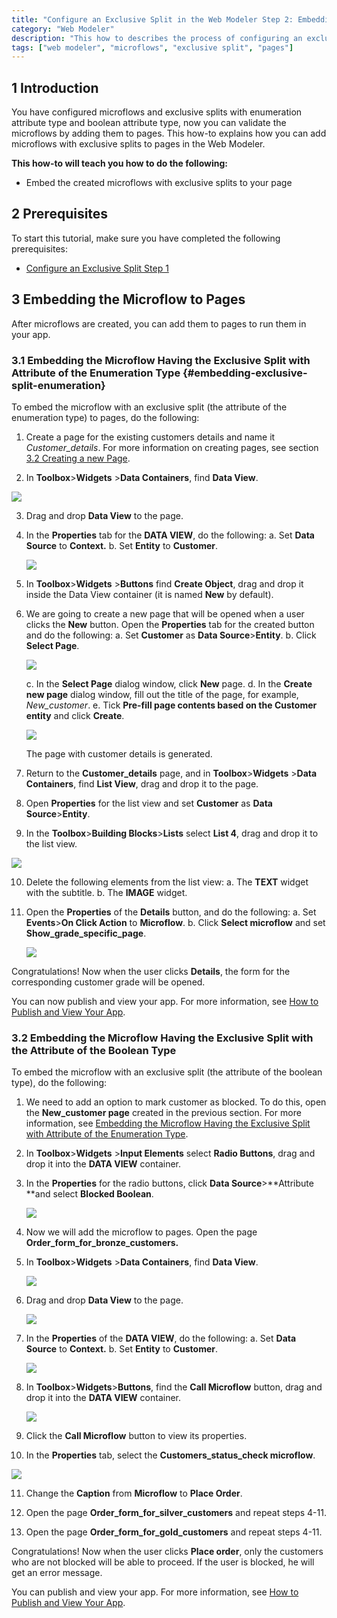 ```yaml
---
title: "Configure an Exclusive Split in the Web Modeler Step 2: Embedding the Microflow to Your App"
category: "Web Modeler"
description: "This how to describes the process of configuring an exclusive split in the Mendix Web Modeler."
tags: ["web modeler", "microflows", "exclusive split", "pages"]
---
```


## 1 Introduction 

You have configured microflows and exclusive splits with enumeration attribute type and boolean attribute type, now you can validate the microflows by adding them to pages. This how-to explains how you can add microflows with exclusive splits to pages in the Web Modeler. 

**This how-to will teach you how to do the following:**

* Embed the created microflows with exclusive splits to your page

## 2 Prerequisites 

To start this tutorial, make sure you have completed the following prerequisites:

* [Configure an Exclusive Split Step 1](webmodeler-howto-microflows-exclsplit)

## 3 Embedding the Microflow to Pages   

After microflows are created, you can add them to pages to run them in your app. 

### 3.1 Embedding the Microflow Having the Exclusive Split with Attribute of the Enumeration Type {#embedding-exclusive-split-enumeration} 

To embed the microflow with an exclusive split (the attribute of the enumeration type) to pages, do the following:

1. Сreate a page for the existing customers details and name it *Customer_details*. For more information on creating pages, see section [3.2 Creating a new Page](../../refguide/web-modeler/page-editor-wm).

2.  In **Toolbox**>**Widgets** >**Data Containers**, find **Data View**.

   ![](../attachments/webmodeler-how-to-microflows-exclsplit/wm-data-view.png)

3. Drag and drop **Data View** to the page.

4. In the **Properties** tab for the **DATA VIEW**, do the following: 
   a. Set **Data Source** to **Context.**
   b. Set **Entity** to **Customer**.

   ![](../attachments/webmodeler-how-to-microflows-exclsplit/wm-data-view-properties.png)

5. In **Toolbox**>**Widgets** >**Buttons** find **Create Object**, drag and drop it inside the Data View container (it is named **New** by default).

6. We are going to create a new page that will be opened when a user clicks the **New** button. Open the **Properties** tab for the created button and do the following:
   a. Set **Customer** as **Data Source**>**Entity**.
   b. Click **Select Page**.

   ![](../attachments/webmodeler-how-to-microflows-exclsplit/wm-create-button-properties.png)

   c. In the **Select Page** dialog window, click **New** page.
   d. In the **Create new page** dialog window, fill out the title of the page, for example, *New_customer*. 
   e. Tick **Pre-fill page contents based on the Customer entity** and click **Create**.

   ![](../attachments/webmodeler-how-to-microflows-exclsplit/wm-pre-fill-contents.png)

   

   The page with customer details is generated.

7. Return to the **Customer_details** page, and in **Toolbox**>**Widgets** >**Data Containers**, find **List View**, drag and drop it to the page.

8. Open **Properties** for the list view and set **Customer** as **Data Source**>**Entity**.

9.  In the **Toolbox**>**Building Blocks**>**Lists** select **List 4**, drag and drop it to the list view.

   ![](../attachments/webmodeler-how-to-microflows-exclsplit/wm-list-view-list4.png)

10. Delete the following elements from the list view:
   a. The **TEXT** widget with the subtitle. 
   b. The **IMAGE** widget.

11. Open the **Properties** of the **Details** button, and do the following:
    a. Set **Events**>**On Click Action** to **Microflow**.
    b. Click **Select microflow** and set **Show_grade_specific_page**.  

    ![](../attachments/webmodeler-how-to-microflows-exclsplit/wm-details-button-microflow.png)

Congratulations! Now when the user clicks **Details**, the form for the corresponding customer grade will be opened. 

You can now publish and view your app. For more information, see [How to Publish and View Your App](../tutorials/start-with-a-blank-app-3-publish-and-view-your-app).



### 3.2 Embedding the Microflow Having the Exclusive Split with the Attribute of the Boolean Type 

To embed the microflow with an exclusive split (the attribute of the boolean type), do the following:

1. We need to add an option to mark customer as blocked. To do this, open the **New_customer page** created in the previous section. For more information, see [Embedding the Microflow Having the Exclusive Split with Attribute of the Enumeration Type](#embedding-exclusive-split-enumeration).

2. In **Toolbox**>**Widgets** >**Input Elements** select **Radio Buttons**, drag and drop it into the **DATA VIEW** container.

3. In the **Properties** for the radio buttons, click **Data Source**>**Attribute **and select **Blocked Boolean**. 

   ![](../attachments/webmodeler-how-to-microflows-exclsplit/wm-new-customer-page-blocked-attribute.png)

4. Now we will add the microflow to pages. Open the page **Order_form_for_bronze_customers.**

5. In **Toolbox**>**Widgets** >**Data Containers**, find **Data View**. 

   ![](../attachments/webmodeler-how-to-microflows-exclsplit/wm-data-view.png)

6. Drag and drop **Data View** to the page.

   ![](../attachments/webmodeler-how-to-microflows-exclsplit/wm-data-view-select-data-view-source.png)

7. In the **Properties** of the **DATA VIEW**, do the following:
   a. Set **Data Source** to **Context.**
   b. Set **Entity** to **Customer**.

   ![](../attachments/webmodeler-how-to-microflows-exclsplit/wm-data-view-properties.png)

8. In **Toolbox**>**Widgets**>**Buttons**, find the **Call Microflow** button, drag and drop it into the **DATA VIEW** container. 

   ![](../attachments/webmodeler-how-to-microflows-exclsplit/wm-call-microflow-button-in-data-view.png)

9. Click the **Call Microflow** button to view its properties. 

10. In the **Properties** tab, select the **Customers_status_check microflow**. 

  ![](../attachments/webmodeler-how-to-microflows-exclsplit/wm-call-microflow-button-selected-microflow.png)

11. Change the **Caption** from **Microflow** to **Place Order**. 

12. Open the page **Order_form_for_silver_customers** and repeat steps 4-11.

13. Open the page **Order_form_for_gold_customers** and repeat steps 4-11.

Congratulations! Now when the user clicks **Place order**, only the customers who are not blocked will be able to proceed. If the user is blocked, he will get an error message. 

You can publish and view your app. For more information, see [How to Publish and View Your App](../tutorials/start-with-a-blank-app-3-publish-and-view-your-app).





 







